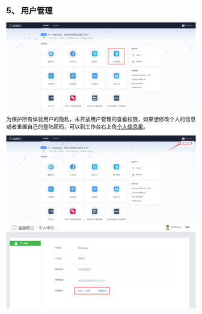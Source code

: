 ## 5、 用户管理
![](./assets/2022-02-18-17-49-24.png)
为保护所有体验用户的隐私，未开放用户管理的查看权限，如果想修改个人的信息或者重置自己的登陆密码，可以到工作台右上角[个人信息里](https://ce.bktencent.com/accounts/profile/)。

![](./assets/2022-02-18-17-49-38.png)
![](./assets/2022-02-18-17-49-42.png)